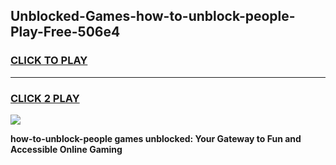 
## Unblocked-Games-how-to-unblock-people-Play-Free-506e4
<h3>
<a href="https://premium76.site?title=how-to-unblock-people&ref=18A1">CLICK TO PLAY</a></h3>
<hr>

<h3>
<a href="https://premium76.site?title=how-to-unblock-people&ref=18A1">CLICK 2 PLAY</a>
  
</h3>

<a href="https://premium76.site?title=how-to-unblock-people&ref=18A1"><img src="https://clearcache.store/games.png"></a>


**how-to-unblock-people games unblocked: Your Gateway to Fun and Accessible Online Gaming**
